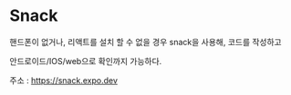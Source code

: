 # Snack
핸드폰이 없거나, 리액트를 설치 할 수 없을 경우 snack을 사용해, 코드를 작성하고

안드로이드/IOS/web으로 확인까지 가능하다.

주소 : https://snack.expo.dev